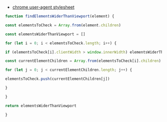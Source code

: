 - [chrome user-agent stylesheet](https://source.chromium.org/chromium/chromium/src/+/main:third_party/blink/renderer/core/html/resources/html.css)

```js
function findElementsWiderThanViewport(element) {

const elementsToCheck = Array.from(element.children)

const elementsWiderThanViewport = []

for (let i = 0; i < elementsToCheck.length; i++) {

if (elementsToCheck[i].clientWidth > window.innerWidth) elementsWiderThanViewport.push(elementsToCheck[i])

const currentElementChildren = Array.from(elementsToCheck[i].children)

for (let j = 0; j < currentElementChildren.length; j++) {

elementsToCheck.push(currentElementChildren[j])

}

}

return elementsWiderThanViewport

}
```

